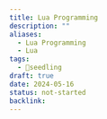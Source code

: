 ```yaml
---
title: Lua Programming
description: ""
aliases:
  - Lua Programming
  - Lua
tags:
  - 🌱seedling
draft: true
date: 2024-05-16
status: not-started
backlink:
---
```


